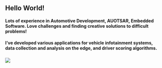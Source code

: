 <h2 align="left"> Hello World!</h2>
<h4 align="left">Lots of experience in Automotive Development, AUOTSAR, Embedded Software. Love challenges and finding creative solutions to difficult problems!</h4>
<h4 align="left">I’ve developed various applications for vehicle infotainment systems, data collection and analysis on the edge, and driver scoring algorithms.</h4>

</p>
<h3 align="left"></h3>

![](https://github-profile-summary-cards.vercel.app/api/cards/profile-details?username=awiswasi&theme=transparent)
